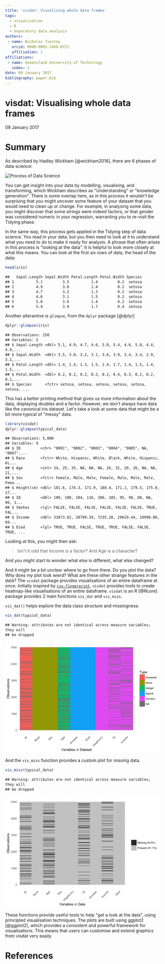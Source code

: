 ```yaml
---
title: 'visdat: Visualising whole data frames'
tags:
  - visualisation
  - R
  - exporatory data analysis
authors:
 - name: Nicholas Tierney
   orcid: 0000-0003-1460-8722
   affiliation: 1
affiliations:
 - name: Queensland University of Technology
   index: 1
date: 09 January 2017
bibliography: paper.bib
---
```


# visdat: Visualising whole data frames
09 January 2017  

# Summary

As described by Hadley Wickham [@wickham2016], there are 6 phases of data science:

![Process of Data Science](http://r4ds.had.co.nz/diagrams/data-science.png)

You can get insight into your data by modelling, visualising, and transforming, which Wickham describes as "Understanding" or "knowledge generation". There is some overlap here, as in this process it wouldn't be surprising that you might uncover some feature of your dataset that you would need to clean up or change. For example, in analysing some data, you might discover that some strings were indeed factors, or that gender was considered numeric in your regression, warranting you to re-visit the Tidying phase.

In the same way, this process gets applied in the Tidying step of data science. You read in your data, but you then need to look at it to understand what you need to do to make it ready for analysis. A phrase that often arises in this process is "looking at the data". It is helpful to look more closely at what this means. You can look at the first six rows of data, the head of the data:


```r
head(iris)
```

```
##   Sepal.Length Sepal.Width Petal.Length Petal.Width Species
## 1          5.1         3.5          1.4         0.2  setosa
## 2          4.9         3.0          1.4         0.2  setosa
## 3          4.7         3.2          1.3         0.2  setosa
## 4          4.6         3.1          1.5         0.2  setosa
## 5          5.0         3.6          1.4         0.2  setosa
## 6          5.4         3.9          1.7         0.4  setosa
```

Another alterantive is `glimpse`, from the `dplyr` package [@dplyr]


```r
dplyr::glimpse(iris)
```

```
## Observations: 150
## Variables: 5
## $ Sepal.Length <dbl> 5.1, 4.9, 4.7, 4.6, 5.0, 5.4, 4.6, 5.0, 4.4, 4.9,...
## $ Sepal.Width  <dbl> 3.5, 3.0, 3.2, 3.1, 3.6, 3.9, 3.4, 3.4, 2.9, 3.1,...
## $ Petal.Length <dbl> 1.4, 1.4, 1.3, 1.5, 1.4, 1.7, 1.4, 1.5, 1.4, 1.5,...
## $ Petal.Width  <dbl> 0.2, 0.2, 0.2, 0.2, 0.2, 0.4, 0.3, 0.2, 0.2, 0.1,...
## $ Species      <fctr> setosa, setosa, setosa, setosa, setosa, setosa, ...
```

This has a better printing method that gives us more information about the data, displaying doubles and a factor. However, we don't always have data like the canonical iris dataset. Let's take a look at some data that might be a bit more typical of "messy" data.


```r
library(visdat)
dplyr::glimpse(typical_data)
```

```
## Observations: 5,000
## Variables: 9
## $ ID         <chr> "0001", "0002", "0003", "0004", "0005", NA, "0007",...
## $ Race       <fctr> White, Hispanic, White, Black, White, Hispanic, Hi...
## $ Age        <int> 34, 25, 35, NA, NA, NA, 26, 31, 20, 26, NA, NA, 21,...
## $ Sex        <fctr> Female, Male, Male, Female, Male, Male, Male, Fema...
## $ Height(cm) <dbl> 181.6, 174.3, 171.9, 188.4, 171.1, 179.5, 175.8, 17...
## $ IQ         <dbl> 100, 100, 104, 116, 106, 105, 95, 98, 88, NA, 96, 1...
## $ Smokes     <lgl> FALSE, FALSE, FALSE, FALSE, FALSE, FALSE, TRUE, FAL...
## $ Income     <dbl> 33873.82, 38799.39, 7235.28, 29629.44, 19990.00, 69...
## $ Died       <lgl> TRUE, TRUE, FALSE, TRUE, TRUE, FALSE, FALSE, TRUE, ...
```

Looking at this, you might then ask:

> Isn't it odd that Income is a factor? And Age is a character? 

And you might start to wonder what else is different, what else changed? 

And it might be a bit unclear where to go from there. Do you plot the data? Why does my plot look wierd? What are these other strange features in the data? The `visdat` package provides visualisations of an entire dataframe at once. Initially inspired by [`csv-fingerprint`](https://github.com/setosa/csv-fingerprint), `visdat` provides tools to create heatmap-like visualisations of an entire dataframe. `visdat` is an R [@Rcore] package provides 2 main functions `vis_dat` and `vis_miss`.

`vis_dat()` helps explore the data class structure and missingness:


```r
vis_dat(typical_data)
```

```
## Warning: attributes are not identical across measure variables; they will
## be dropped
```

![](paper_files/figure-html/load-data-1.png)<!-- -->

And the `vis_miss` function provides a custom plot for missing data.


```r
vis_miss(typical_data)
```

```
## Warning: attributes are not identical across measure variables; they will
## be dropped
```

![](paper_files/figure-html/unnamed-chunk-1-1.png)<!-- -->

These functions provide useful tools to help "get a look at the data", using principled visualisation techniques. The plots are built using ggplot2 [@ggplot2], which provides a consistent and powerful framework for visualisations. This means that users can customise and extend graphics from visdat very easily.

# References
